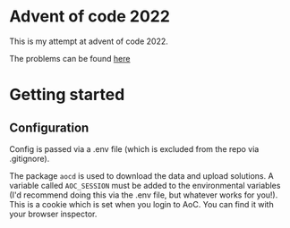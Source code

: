 # Advent of code 2022

This is my attempt at advent of code 2022.

The problems can be found [here](https://adventofcode.com/2022)

# Getting started

## Configuration

Config is passed via a .env file (which is excluded from the repo via .gitignore).

The package `aocd` is used to download the data and upload solutions. A variable called `AOC_SESSION` must be added to the environmental variables (I'd recommend doing this via the .env file, but whatever works for you!). This is a cookie which is set when you login to AoC. You can find it with your browser inspector.
